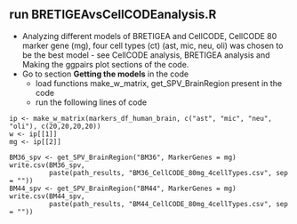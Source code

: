 ## run BRETIGEAvsCellCODEanalysis.R

* Analyzing different models of BRETIGEA and CellCODE, CellCODE 80 marker gene (mg), four cell types (ct) (ast, mic, neu, oli) was chosen to be the best model - see CellCODE analysis, BRETIGEA analysis and Making the ggpairs plot sections of the code.
* Go to section **Getting the models** in the code
   + load functions make_w_matrix, get_SPV_BrainRegion present in the code
   + run the following lines of code

```{r}
ip <- make_w_matrix(markers_df_human_brain, c("ast", "mic", "neu", "oli"), c(20,20,20,20))
w <- ip[[1]]
mg <- ip[[2]]

BM36_spv <- get_SPV_BrainRegion("BM36", MarkerGenes = mg)
write.csv(BM36_spv,
          paste(path_results, "BM36_CellCODE_80mg_4cellTypes.csv", sep = ""))
BM44_spv <- get_SPV_BrainRegion("BM44", MarkerGenes = mg)
write.csv(BM44_spv,
          paste(path_results, "BM44_CellCODE_80mg_4cellTypes.csv", sep = ""))
```
